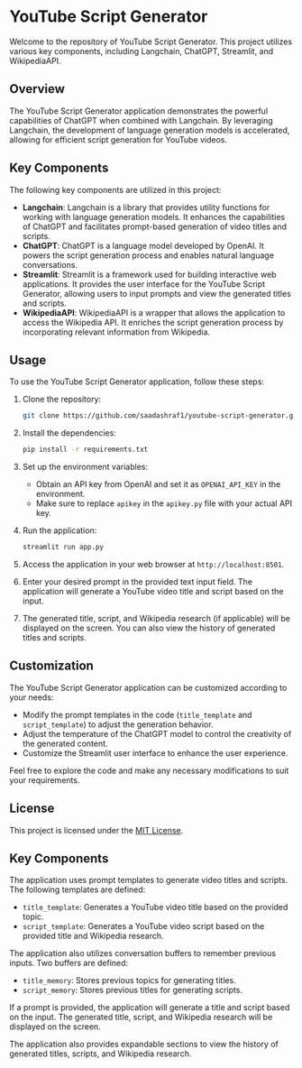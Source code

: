 # YouTube Script Generator

Welcome to the repository of YouTube Script Generator. This project utilizes various key components, including Langchain, ChatGPT, Streamlit, and WikipediaAPI.

## Overview

The YouTube Script Generator application demonstrates the powerful capabilities of ChatGPT when combined with Langchain. By leveraging Langchain, the development of language generation models is accelerated, allowing for efficient script generation for YouTube videos.

## Key Components

The following key components are utilized in this project:

- **Langchain**: Langchain is a library that provides utility functions for working with language generation models. It enhances the capabilities of ChatGPT and facilitates prompt-based generation of video titles and scripts.
- **ChatGPT**: ChatGPT is a language model developed by OpenAI. It powers the script generation process and enables natural language conversations.
- **Streamlit**: Streamlit is a framework used for building interactive web applications. It provides the user interface for the YouTube Script Generator, allowing users to input prompts and view the generated titles and scripts.
- **WikipediaAPI**: WikipediaAPI is a wrapper that allows the application to access the Wikipedia API. It enriches the script generation process by incorporating relevant information from Wikipedia.

## Usage

To use the YouTube Script Generator application, follow these steps:

1. Clone the repository:
   ```bash
   git clone https://github.com/saadashraf1/youtube-script-generator.git
   ```

2. Install the dependencies:
   ```bash
   pip install -r requirements.txt
   ```

3. Set up the environment variables:
   - Obtain an API key from OpenAI and set it as `OPENAI_API_KEY` in the environment.
   - Make sure to replace `apikey` in the `apikey.py` file with your actual API key.

4. Run the application:
   ```bash
   streamlit run app.py
   ```

5. Access the application in your web browser at `http://localhost:8501`.

6. Enter your desired prompt in the provided text input field. The application will generate a YouTube video title and script based on the input.

7. The generated title, script, and Wikipedia research (if applicable) will be displayed on the screen. You can also view the history of generated titles and scripts.

## Customization

The YouTube Script Generator application can be customized according to your needs:

- Modify the prompt templates in the code (`title_template` and `script_template`) to adjust the generation behavior.
- Adjust the temperature of the ChatGPT model to control the creativity of the generated content.
- Customize the Streamlit user interface to enhance the user experience.

Feel free to explore the code and make any necessary modifications to suit your requirements.


## License

This project is licensed under the [MIT License](LICENSE).


## Key Components 

The application uses prompt templates to generate video titles and scripts. The following templates are defined:
- `title_template`: Generates a YouTube video title based on the provided topic.
- `script_template`: Generates a YouTube video script based on the provided title and Wikipedia research.

The application also utilizes conversation buffers to remember previous inputs. Two buffers are defined:
- `title_memory`: Stores previous topics for generating titles.
- `script_memory`: Stores previous titles for generating scripts.

If a prompt is provided, the application will generate a title and script based on the input. The generated title, script, and Wikipedia research will be displayed on the screen.

The application also provides expandable sections to view the history of generated titles, scripts, and Wikipedia research.

